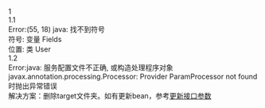 1  
1.1  
Error:(55, 18) java: 找不到符号  
符号:   变量 Fields  
位置: 类 User   
1.2  
Error:java: 服务配置文件不正确, 或构造处理程序对象javax.annotation.processing.Processor: Provider ParamProcessor not found时抛出异常错误   
解决方案：删除target文件夹。如有更新bean，参考[更新接口参数](更新接口参数.md)